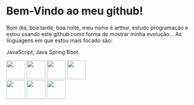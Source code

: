 <h1>Bem-Vindo ao meu github!</h1>

Bom dia, boa tarde, boa noite, meu nome é arthur, estudo programação e estou usando este github como forma de mostrar minha evolução...
As linguagens em que estou mais focado são:

JavaScript, 
Java Spring Boot.

<div id="Tecnologias" style="margin: auto">
  <img src="https://raw.githubusercontent.com/marwin1991/profile-technology-icons/refs/heads/main/icons/javascript.png" width="50em">
  <img src="https://raw.githubusercontent.com/marwin1991/profile-technology-icons/refs/heads/main/icons/html.png" width="50em">
  <img src="https://raw.githubusercontent.com/marwin1991/profile-technology-icons/refs/heads/main/icons/css.png" width="50em">
  <img src="https://raw.githubusercontent.com/marwin1991/profile-technology-icons/refs/heads/main/icons/bootstrap.png" width="50em"><br>
  <img src="https://raw.githubusercontent.com/marwin1991/profile-technology-icons/refs/heads/main/icons/java.png" width="50em">
  <img src="https://raw.githubusercontent.com/marwin1991/profile-technology-icons/refs/heads/main/icons/spring.png" width="50em">
  <img src="https://raw.githubusercontent.com/marwin1991/profile-technology-icons/refs/heads/main/icons/sqlite.png" width="50em">
</div>

